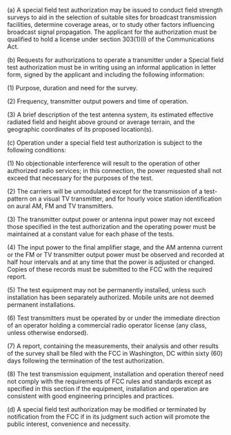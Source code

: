 (a) A special field test authorization may be issued to conduct field strength surveys to aid in the selection of suitable sites for broadcast transmission facilities, determine coverage areas, or to study other factors influencing broadcast signal propagation. The applicant for the authorization must be qualified to hold a license under section 303(1)(l) of the Communications Act.

(b) Requests for authorizations to operate a transmitter under a Special field test authorization must be in writing using an informal application in letter form, signed by the applicant and including the following information:

(1) Purpose, duration and need for the survey.

(2) Frequency, transmitter output powers and time of operation.

(3) A brief description of the test antenna system, its estimated effective radiated field and height above ground or average terrain, and the geographic coordinates of its proposed location(s).

(c) Operation under a special field test authorization is subject to the following conditions:

(1) No objectionable interference will result to the operation of other authorized radio services; in this connection, the power requested shall not exceed that necessary for the purposes of the test.

(2) The carriers will be unmodulated except for the transmission of a test-pattern on a visual TV transmitter, and for hourly voice station identification on aural AM, FM and TV transmitters.

(3) The transmitter output power or antenna input power may not exceed those specified in the test authorization and the operating power must be maintained at a constant value for each phase of the tests.

(4) The input power to the final amplifier stage, and the AM antenna current or the FM or TV transmitter output power must be observed and recorded at half hour intervals and at any time that the power is adjusted or changed. Copies of these records must be submitted to the FCC with the required report.

(5) The test equipment may not be permanently installed, unless such installation has been separately authorized. Mobile units are not deemed permanent installations.

(6) Test transmitters must be operated by or under the immediate direction of an operator holding a commercial radio operator license (any class, unless otherwise endorsed).

(7) A report, containing the measurements, their analysis and other results of the survey shall be filed with the FCC in Washington, DC within sixty (60) days following the termination of the test authorization.

(8) The test transmission equipment, installation and operation thereof need not comply with the requirements of FCC rules and standards except as specified in this section if the equipment, installation and operation are consistent with good engineering principles and practices.
              

(d) A special field test authorization may be modified or terminated by notification from the FCC if in its judgment such action will promote the public interest, convenience and necessity.

